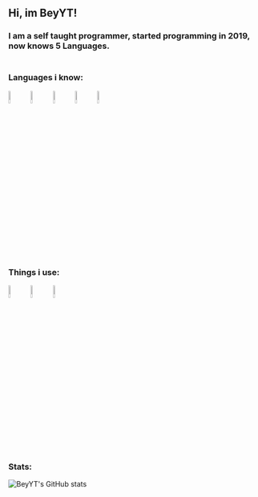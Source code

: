 ## Hi, im BeyYT!
### I am a self taught programmer, started programming in 2019, now knows 5 Languages.<br><br>
### Languages i know:
<img width="8%" title="Python" alt="Python Logo" src="https://raw.githubusercontent.com/yurijserrano/Github-Profile-Readme-Logos/master/programming%20languages/python.svg"></img>
<img width="8%" title="Javascript" alt="Javascript Logo" src="https://raw.githubusercontent.com/yurijserrano/Github-Profile-Readme-Logos/master/programming%20languages/javascript.svg"></img>
<img width="8%" title="Typescript" alt="Typescript Logo" src="https://raw.githubusercontent.com/yurijserrano/Github-Profile-Readme-Logos/master/programming%20languages/typescript.svg"></img>
<img width="8%" title="Java" alt="Java Logo" src="https://raw.githubusercontent.com/yurijserrano/Github-Profile-Readme-Logos/master/programming%20languages/java.svg"></img>
<img width="8%" title="Vlang" alt="Vlang Logo" src="https://raw.githubusercontent.com/vlang/v-logo/master/dist/v-logo.svg?sanitize=true"></img>
<br><br>
### Things i use:
<img width="8%" title="Git" alt="Git Logo" src="https://raw.githubusercontent.com/yurijserrano/Github-Profile-Readme-Logos/master/others/git.svg"></img>
<img width="8%" title="Eclipse" alt="Eclipse Logo" src="https://raw.githubusercontent.com/yurijserrano/Github-Profile-Readme-Logos/master/ides/eclipse.svg"></img>
<img width="8%" title="VSCode" alt="VSCode Logo" src="https://raw.githubusercontent.com/yurijserrano/Github-Profile-Readme-Logos/master/text%20editors/vscode.svg"></img>
<br><br>
### Stats:
![BeyYT's GitHub stats](https://github-readme-stats.vercel.app/api?username=beyyt&count_private=true&theme=radical)
